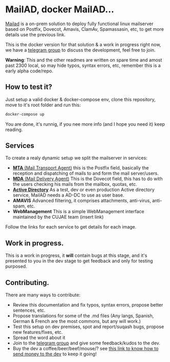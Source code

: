# MailAD, docker MailAD...

[Mailad](https://github.com/stdevPavelmc/mailad) is a on-prem solution to deploy fully functional linux mailserver based on Postfix, Dovecot, Amavis, ClamAv, Spamassasin, etc, to get more details use the previous link.

This is the docker version for that solution & a work in progress right now, we have a [telegram group](https://t.me/MailAD_dev) to discuss the development, feel free to join.

**Warning**: This and the other readmes are written on spare time and amost past 2300 local, so may hide typos, syntax errors, etc, remember this is a early alpha code/repo.

## How to test it?

Just setup a valid docker & docker-compose env, clone this repository, move to it's root folder and run this:

```sh
docker-compose up
```

You are done, it's runnig, if you nee more info (and I hope you need it) keep reading.

## Services

To create a realy dynamic setup we split the mailserver in services:

- [**MTA** (Mail Transport Agent)](./mta/) this is the Postfix field, basically the reception and dispatching of mails to and form the mail server/users.
- [**MDA** (Mail Delivery Agent)](./mda/) This is the Dovecot field, this has to do with the users checking his mails from the mailbox, quotas, etc.
- [**Active Directory**](./samba/) As a test, dev or even production Active directory service, MailAD needs a AD-DC to use as user base.
- **AMAVIS** Advanced filtering, it comprises attachments, anti-virus, anti-spam, etc.
- **WebManagement** This is a simple WebManagement interface maintained by the CUJAE team (insert link)

Follow the links for each service to get details for each image.

## Work in progress.

This is a work in progress, it **will** contain bugs at this stage, and it's presented to you in the dev stage to get feedback and only for testing purposed.

## Contributing.

There are many ways to contribute:

- Review this documentation and fix typos, syntax errors, propose better sentences, etc.
- Propose translations for some of the .md files (Any langs, Spanish, German & French are the most commons, but any will work.)
- Test this setup on dev premises, spot and report/suqash bugs, propose new features/fixes, etc.
- Spread the word about it
- Join to the [telegram group](https://t.me/MailAD_dev) and give some feedback/kudos to the dev.
- Buy the dev a coffee/beer/beef/mouse/? see [this link to know how to send money to the dev](https://github.com/stdevPavelmc/mailad/blob/master/CONTRIBUTING.md#direct-money-donations) to keep it going!
